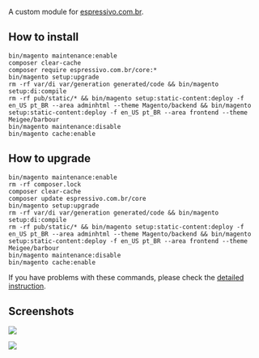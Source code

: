 A custom module for [espressivo.com.br](https://espressivo.com.br).

## How to install
```
bin/magento maintenance:enable
composer clear-cache
composer require espressivo.com.br/core:*
bin/magento setup:upgrade
rm -rf var/di var/generation generated/code && bin/magento setup:di:compile
rm -rf pub/static/* && bin/magento setup:static-content:deploy -f en_US pt_BR --area adminhtml --theme Magento/backend && bin/magento setup:static-content:deploy -f en_US pt_BR --area frontend --theme Meigee/barbour
bin/magento maintenance:disable
bin/magento cache:enable
```

## How to upgrade
```
bin/magento maintenance:enable
rm -rf composer.lock
composer clear-cache
composer update espressivo.com.br/core
bin/magento setup:upgrade
rm -rf var/di var/generation generated/code && bin/magento setup:di:compile
rm -rf pub/static/* && bin/magento setup:static-content:deploy -f en_US pt_BR --area adminhtml --theme Magento/backend && bin/magento setup:static-content:deploy -f en_US pt_BR --area frontend --theme Meigee/barbour
bin/magento maintenance:disable
bin/magento cache:enable
```

If you have problems with these commands, please check the [detailed instruction](https://mage2.pro/t/263).

## Screenshots

![](https://raw.githubusercontent.com/espressivo-com-br/core/1.0.4/etc/doc/1.png)

![](https://raw.githubusercontent.com/espressivo-com-br/core/1.0.4/etc/doc/2.png)

